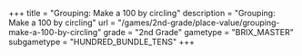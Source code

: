+++
title = "Grouping: Make a 100 by circling"
description = "Grouping: Make a 100 by circling"
url = "/games/2nd-grade/place-value/grouping-make-a-100-by-circling"
grade = "2nd Grade"
gametype = "BRIX_MASTER"
subgametype = "HUNDRED_BUNDLE_TENS"
+++